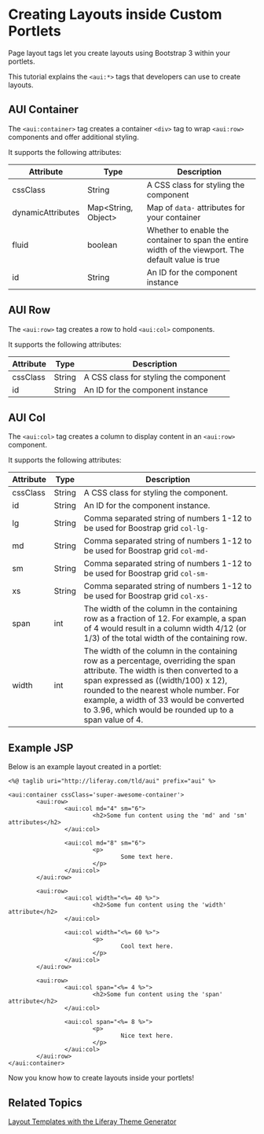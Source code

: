 # Creating Layouts inside Custom Portlets [](id=creating-layouts-inside-custom-portlets)

Page layout tags let you create layouts using Bootstrap 3 within your portlets.

This tutorial explains the `<aui:*>` tags that developers can use to create 
layouts.

## AUI Container [](id=aui-container)

The `<aui:container>` tag creates a container `<div>` tag to wrap `<aui:row>` 
components and offer additional styling.

It supports the following attributes:

| Attribute | Type | Description |
| --- | --- | --- |
| cssClass | String | A CSS class for styling the component |
| dynamicAttributes | Map<String, Object> | Map of `data-` attributes for your container |
| fluid | boolean | Whether to enable the container to span the entire width of the viewport. The default value is true |
| id | String | An ID for the component instance |

## AUI Row [](id=aui-row)

The `<aui:row>` tag creates a row to hold `<aui:col>` components.

It supports the following attributes:

| Attribute | Type | Description |
| --- | --- | --- |
| cssClass | String | A CSS class for styling the component |
| id | String | An ID for the component instance |

## AUI Col [](id=aui-col)

The `<aui:col>` tag creates a column to display content in an `<aui:row>` 
component.

It supports the following attributes:

| Attribute | Type | Description |
| --- | --- | --- |
| cssClass | String | A CSS class for styling the component.
| id | String | An ID for the component instance.
| lg | String | Comma separated string of numbers 1-12 to be used for Boostrap grid `col-lg-`
| md | String | Comma separated string of numbers 1-12 to be used for Boostrap grid `col-md-`
| sm | String | Comma separated string of numbers 1-12 to be used for Boostrap grid `col-sm-`
| xs | String | Comma separated string of numbers 1-12 to be used for Boostrap grid `col-xs-`
| span | int | The width of the column in the containing row as a fraction of 12. For example, a span of 4 would result in a column width 4/12 (or 1/3) of the total width of the containing row.
| width | int | The width of the column in the containing row as a percentage, overriding the span attribute. The width is then converted to a span expressed as ((width/100) x 12), rounded to the nearest whole number. For example, a width of 33 would be converted to 3.96, which would be rounded up to a span value of 4.

## Example JSP [](id=example-jsp)

Below is an example layout created in a portlet:

    <%@ taglib uri="http://liferay.com/tld/aui" prefix="aui" %>
    
    <aui:container cssClass='super-awesome-container'>
            <aui:row>
                    <aui:col md="4" sm="6">
                            <h2>Some fun content using the 'md' and 'sm' attributes</h2>
                    </aui:col>
    
                    <aui:col md="8" sm="6">
                            <p>
                                    Some text here.
                            </p>
                    </aui:col>
            </aui:row>
    
            <aui:row>
                    <aui:col width="<%= 40 %>">
                            <h2>Some fun content using the 'width' attribute</h2>
                    </aui:col>
    
                    <aui:col width="<%= 60 %>">
                            <p>
                                    Cool text here.
                            </p>
                    </aui:col>
            </aui:row>
    
            <aui:row>
                    <aui:col span="<%= 4 %>">
                            <h2>Some fun content using the 'span' attribute</h2>
                    </aui:col>
    
                    <aui:col span="<%= 8 %>">
                            <p>
                                    Nice text here.
                            </p>
                    </aui:col>
            </aui:row>
    </aui:container>
 
Now you know how to create layouts inside your portlets!

## Related Topics [](id=related-topics)

[Layout Templates with the Liferay Theme Generator](/develop/tutorials/-/knowledge_base/7-0/creating-layout-templates-with-the-themes-generator-0)
